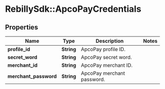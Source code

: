 # RebillySdk::ApcoPayCredentials

## Properties
Name | Type | Description | Notes
------------ | ------------- | ------------- | -------------
**profile_id** | **String** | ApcoPay profile ID. | 
**secret_word** | **String** | ApcoPay secret word. | 
**merchant_id** | **String** | ApcoPay merchant ID. | 
**merchant_password** | **String** | ApcoPay merchant password. | 


